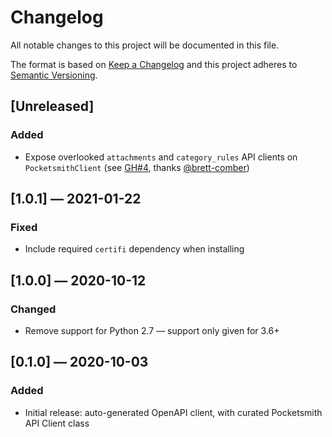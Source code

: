 # Changelog
All notable changes to this project will be documented in this file.

The format is based on [Keep a Changelog](http://keepachangelog.com/en/1.0.0/)
and this project adheres to [Semantic Versioning](http://semver.org/spec/v2.0.0.html).


## [Unreleased]
### Added
 - Expose overlooked `attachments` and `category_rules` API clients on `PocketsmithClient` (see [GH#4](https://github.com/theY4Kman/python-pocketsmith-api/pull/4), thanks [@brett-comber](https://github.com/brett-comber))


## [1.0.1] — 2021-01-22
### Fixed
 - Include required `certifi` dependency when installing


## [1.0.0] — 2020-10-12
### Changed
 - Remove support for Python 2.7 — support only given for 3.6+


## [0.1.0] — 2020-10-03
### Added
 - Initial release: auto-generated OpenAPI client, with curated Pocketsmith API Client class
